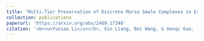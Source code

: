 ```yaml
---
title: "Multi-Tier Preservation of Discrete Morse Smale Complexes in Error-Bounded Lossy Compression"
collection: publications
paperurl: 'https://arxiv.org/abs/2409.17346'
citation: '<b><u>Yuxiao Li</u></b>, Xin Liang, Bei Wang, & Hanqi Guo. (2024). Multi-Tier Preservation of Discrete Morse Smale Complexes in Error-Bounded Lossy Compression.'
---
```

